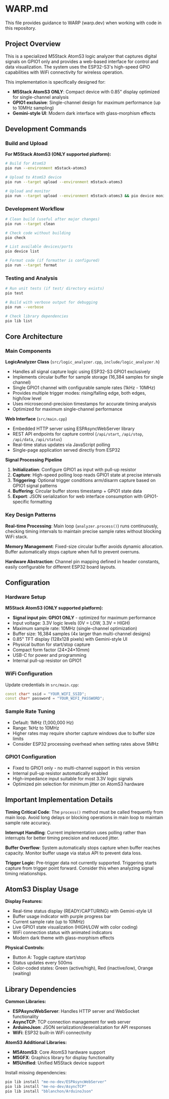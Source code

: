# WARP.md

This file provides guidance to WARP (warp.dev) when working with code in this repository.

## Project Overview

This is a specialized M5Stack AtomS3 logic analyzer that captures digital signals on GPIO1 only and provides a web-based interface for control and data visualization. The system uses the ESP32-S3's high-speed GPIO capabilities with WiFi connectivity for wireless operation.

This implementation is specifically designed for:
- **M5Stack AtomS3 ONLY**: Compact device with 0.85" display optimized for single-channel analysis
- **GPIO1 exclusive**: Single-channel design for maximum performance (up to 10MHz sampling)
- **Gemini-style UI**: Modern dark interface with glass-morphism effects

## Development Commands

### Build and Upload

**For M5Stack AtomS3 (ONLY supported platform):**
```bash
# Build for AtomS3
pio run --environment m5stack-atoms3

# Upload to AtomS3 device
pio run --target upload --environment m5stack-atoms3

# Upload and monitor
pio run --target upload --environment m5stack-atoms3 && pio device monitor
```

### Development Workflow
```bash
# Clean build (useful after major changes)
pio run --target clean

# Check code without building
pio check

# List available devices/ports
pio device list

# Format code (if formatter is configured)
pio run --target format
```

### Testing and Analysis
```bash
# Run unit tests (if test/ directory exists)
pio test

# Build with verbose output for debugging
pio run --verbose

# Check library dependencies
pio lib list
```

## Core Architecture

### Main Components

**LogicAnalyzer Class** (`src/logic_analyzer.cpp`, `include/logic_analyzer.h`)
- Handles all signal capture logic using ESP32-S3 GPIO1 exclusively
- Implements circular buffer for sample storage (16,384 samples for single channel)
- Single GPIO1 channel with configurable sample rates (1kHz - 10MHz)
- Provides multiple trigger modes: rising/falling edge, both edges, high/low level
- Uses microsecond-precision timestamps for accurate timing analysis
- Optimized for maximum single-channel performance

**Web Interface** (`src/main.cpp`)
- Embedded HTTP server using ESPAsyncWebServer library
- REST API endpoints for capture control (`/api/start`, `/api/stop`, `/api/data`, `/api/status`)
- Real-time status updates via JavaScript polling
- Single-page application served directly from ESP32

**Signal Processing Pipeline**
1. **Initialization**: Configure GPIO1 as input with pull-up resistor
2. **Capture**: High-speed polling loop reads GPIO1 state at precise intervals
3. **Triggering**: Optional trigger conditions arm/disarm capture based on GPIO1 signal patterns  
4. **Buffering**: Circular buffer stores timestamp + GPIO1 state data
5. **Export**: JSON serialization for web interface consumption with GPIO1-specific formatting

### Key Design Patterns

**Real-time Processing**: Main loop (`analyzer.process()`) runs continuously, checking timing intervals to maintain precise sample rates without blocking WiFi stack.

**Memory Management**: Fixed-size circular buffer avoids dynamic allocation. Buffer automatically stops capture when full to prevent overruns.

**Hardware Abstraction**: Channel pin mapping defined in header constants, easily configurable for different ESP32 board layouts.

## Configuration

### Hardware Setup

**M5Stack AtomS3 (ONLY supported platform):**
- **Signal input pin: GPIO1 ONLY** - optimized for maximum performance
- Input voltage: 3.3V logic levels (0V = LOW, 3.3V = HIGH)
- Maximum sample rate: 10MHz (single-channel optimization)
- Buffer size: 16,384 samples (4x larger than multi-channel designs)
- 0.85" TFT display (128x128 pixels) with Gemini-style UI
- Physical button for start/stop capture
- Compact form factor (24×24×10mm)
- USB-C for power and programming
- Internal pull-up resistor on GPIO1

### WiFi Configuration
Update credentials in `src/main.cpp`:
```cpp
const char* ssid = "YOUR_WIFI_SSID";
const char* password = "YOUR_WIFI_PASSWORD";
```

### Sample Rate Tuning
- Default: 1MHz (1,000,000 Hz)
- Range: 1kHz to 10MHz
- Higher rates may require shorter capture windows due to buffer size limits
- Consider ESP32 processing overhead when setting rates above 5MHz

### GPIO1 Configuration
- Fixed to GPIO1 only - no multi-channel support in this version
- Internal pull-up resistor automatically enabled
- High-impedance input suitable for most 3.3V logic signals
- Optimized pin selection for minimum jitter on AtomS3 hardware

## Important Implementation Details

**Timing Critical Code**: The `process()` method must be called frequently from main loop. Avoid long delays or blocking operations in main loop to maintain sample rate accuracy.

**Interrupt Handling**: Current implementation uses polling rather than interrupts for better timing precision and reduced jitter.

**Buffer Overflow**: System automatically stops capture when buffer reaches capacity. Monitor buffer usage via status API to prevent data loss.

**Trigger Logic**: Pre-trigger data not currently supported. Triggering starts capture from trigger point forward. Consider this when analyzing signal timing relationships.

## AtomS3 Display Usage

**Display Features:**
- Real-time status display (READY/CAPTURING) with Gemini-style UI
- Buffer usage indicator with purple progress bar
- Current sample rate (up to 10MHz)
- Live GPIO1 state visualization (HIGH/LOW with color coding)
- WiFi connection status with animated indicators
- Modern dark theme with glass-morphism effects

**Physical Controls:**
- Button A: Toggle capture start/stop
- Status updates every 500ms
- Color-coded states: Green (active/high), Red (inactive/low), Orange (waiting)

## Library Dependencies

**Common Libraries:**
- **ESPAsyncWebServer**: Handles HTTP server and WebSocket functionality
- **AsyncTCP**: TCP connection management for web server
- **ArduinoJson**: JSON serialization/deserialization for API responses
- **WiFi**: ESP32 built-in WiFi connectivity

**AtomS3 Additional Libraries:**
- **M5AtomS3**: Core AtomS3 hardware support
- **M5GFX**: Graphics library for display functionality
- **M5Unified**: Unified M5Stack device support

Install missing dependencies:
```bash
pio lib install "me-no-dev/ESPAsyncWebServer"
pio lib install "me-no-dev/AsyncTCP" 
pio lib install "bblanchon/ArduinoJson"
```
